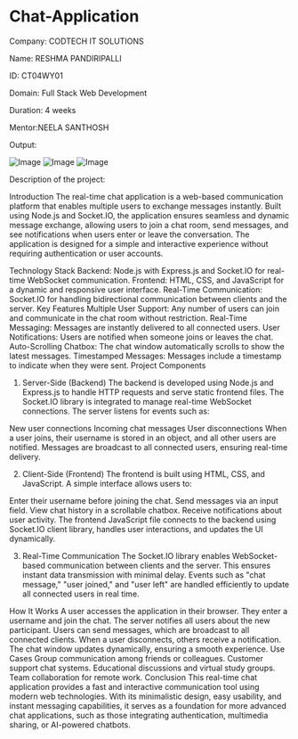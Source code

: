 # Chat-Application

Company: CODTECH IT SOLUTIONS

Name: RESHMA PANDIRIPALLI

ID: CT04WY01

Domain: Full Stack Web Development

Duration: 4 weeks

Mentor:NEELA SANTHOSH

Output:

![Image](https://github.com/user-attachments/assets/f7359d7b-493f-4f75-94ae-07d77a73b970)
![Image](https://github.com/user-attachments/assets/3798c7e7-5f5b-4c54-a241-082984872a62)
![Image](https://github.com/user-attachments/assets/540779d3-1379-4922-bd97-ed19ea3a510e)

Description of the project:

Introduction
The real-time chat application is a web-based communication platform that enables multiple users to exchange messages instantly. Built using Node.js and Socket.IO, the application ensures seamless and dynamic message exchange, allowing users to join a chat room, send messages, and see notifications when users enter or leave the conversation. The application is designed for a simple and interactive experience without requiring authentication or user accounts.

Technology Stack
Backend: Node.js with Express.js and Socket.IO for real-time WebSocket communication.
Frontend: HTML, CSS, and JavaScript for a dynamic and responsive user interface.
Real-Time Communication: Socket.IO for handling bidirectional communication between clients and the server.
Key Features
Multiple User Support: Any number of users can join and communicate in the chat room without restriction.
Real-Time Messaging: Messages are instantly delivered to all connected users.
User Notifications: Users are notified when someone joins or leaves the chat.
Auto-Scrolling Chatbox: The chat window automatically scrolls to show the latest messages.
Timestamped Messages: Messages include a timestamp to indicate when they were sent.
Project Components
1. Server-Side (Backend)
The backend is developed using Node.js and Express.js to handle HTTP requests and serve static frontend files. The Socket.IO library is integrated to manage real-time WebSocket connections. The server listens for events such as:

New user connections
Incoming chat messages
User disconnections
When a user joins, their username is stored in an object, and all other users are notified. Messages are broadcast to all connected users, ensuring real-time delivery.

2. Client-Side (Frontend)
The frontend is built using HTML, CSS, and JavaScript. A simple interface allows users to:

Enter their username before joining the chat.
Send messages via an input field.
View chat history in a scrollable chatbox.
Receive notifications about user activity.
The frontend JavaScript file connects to the backend using Socket.IO client library, handles user interactions, and updates the UI dynamically.

3. Real-Time Communication
The Socket.IO library enables WebSocket-based communication between clients and the server. This ensures instant data transmission with minimal delay. Events such as "chat message," "user joined," and "user left" are handled efficiently to update all connected users in real time.

How It Works
A user accesses the application in their browser.
They enter a username and join the chat.
The server notifies all users about the new participant.
Users can send messages, which are broadcast to all connected clients.
When a user disconnects, others receive a notification.
The chat window updates dynamically, ensuring a smooth experience.
Use Cases
Group communication among friends or colleagues.
Customer support chat systems.
Educational discussions and virtual study groups.
Team collaboration for remote work.
Conclusion
This real-time chat application provides a fast and interactive communication tool using modern web technologies. With its minimalistic design, easy usability, and instant messaging capabilities, it serves as a foundation for more advanced chat applications, such as those integrating authentication, multimedia sharing, or AI-powered chatbots.
